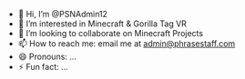 - 👋 Hi, I’m @PSNAdmin12
- 👀 I’m interested in Minecraft & Gorilla Tag VR
- 💞️ I’m looking to collaborate on Minecraft Projects
- 📫 How to reach me: email me at admin@phrasestaff.com
- 😄 Pronouns: ...
- ⚡ Fun fact: ...

<!---
You are most likely viewing this on my profile
--->
